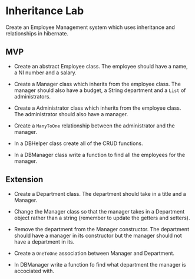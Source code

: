 # Inheritance Lab

Create an Employee Management system which uses inheritance and relationships in hibernate.

## MVP
- Create an abstract Employee class.  The employee should have a name, a NI number and a salary.

- Create a Manager class which inherits from the employee class.  The manager should also have a budget, a String department and a `List` of administrators.

- Create a Administrator class which inherits from the employee class.  The administrator should also have a manager.

- Create a `ManyToOne` relationship between the administrator and the manager.

- In a DBHelper class create all of the CRUD functions.

- In a DBManager class write a function to find all the employees for the manager.

## Extension
- Create a Department class.  The department should take in a title and a Manager.

- Change the Manager class so that the manager takes in a Department object rather than a string (remember to update the getters and setters).

- Remove the department from the Manager constructor.  The department should have a manager in its constructor but the manager should not have a department in its.

- Create a `OneToOne` association between Manager and Department.

- In DBManager write a function fo find what department the manager is accociated with.

